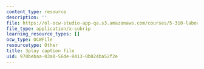 ```yaml
---
content_type: resource
description: ''
file: https://ol-ocw-studio-app-qa.s3.amazonaws.com/courses/5-310-laboratory-chemistry-fall-2019/970bebaa03a056de84130b024ba52f2e_J23egLCM2tc.srt
file_type: application/x-subrip
learning_resource_types: []
ocw_type: OCWFile
resourcetype: Other
title: 3play caption file
uid: 970bebaa-03a0-56de-8413-0b024ba52f2e
---
```

